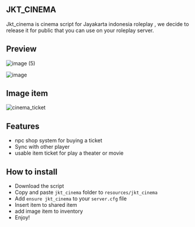 ## JKT_CINEMA

Jkt_cinema is cinema script for Jayakarta indonesia roleplay , we decide to release it for public that you can use on your roleplay server.

## Preview
![image (5)](https://github.com/user-attachments/assets/3513ebf6-9dc5-4938-acb7-d147213744e6)

![image](https://github.com/user-attachments/assets/209d6859-dfae-4446-8495-4ad900c84251)

## Image item

![cinema_ticket](https://github.com/user-attachments/assets/c007ea7a-b82e-411f-a7a7-34453c58d3e8)


## Features
- npc shop system for buying a ticket
- Sync with other player
- usable item ticket for play a theater or movie

## How to install
* Download the script
* Copy and paste ```jkt_cinema``` folder to ```resources/jkt_cinema```
* Add ```ensure jkt_cinema``` to your ```server.cfg``` file
* Insert item to shared item
* add image item to inventory
* Enjoy!



